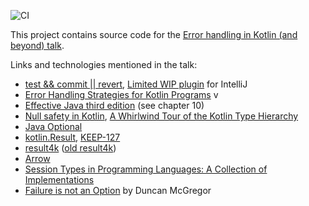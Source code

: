 ![CI](https://github.com/dkandalov/error-handling-in-kotlin/workflows/CI/badge.svg)

This project contains source code for the [Error handling in Kotlin (and beyond) talk](https://jaxlondon.com/java-core-jvm-languages/error-handling-in-kotlin-and-beyond).

Links and technologies mentioned in the talk:
 - [test && commit || revert](https://medium.com/@kentbeck_7670/test-commit-revert-870bbd756864), [Limited WIP plugin](https://plugins.jetbrains.com/plugin/7655-limited-wip) for IntelliJ
 - [Error Handling Strategies for Kotlin Programs](https://www.youtube.com/watch?v=pvYAQNT4o0I) v
 - [Effective Java third edition](https://www.oreilly.com/library/view/effective-java/9780134686097) (see chapter 10)
 - [Null safety in Kotlin](https://kotlinlang.org/docs/reference/null-safety.html), [A Whirlwind Tour of the Kotlin Type Hierarchy](http://natpryce.com/articles/000818.html)
 - [Java Optional](https://www.oracle.com/technical-resources/articles/java/java8-optional.html)
 - [kotlin.Result](https://github.com/Kotlin/KEEP/blob/master/proposals/stdlib/result.md), [KEEP-127](https://github.com/Kotlin/KEEP/issues/127)
 - [result4k](https://github.com/fork-handles/forkhandles/tree/trunk/result4k) ([old result4k](https://github.com/npryce/result4k))
 - [Arrow](https://arrow-kt.io)
 - [Session Types in Programming Languages: A Collection of Implementations](http://groups.inf.ed.ac.uk/abcd/session-implementations.html)
 - [Failure is not an Option](http://www.oneeyedmen.com/failure-is-not-an-option-part-1.html) by Duncan McGregor
